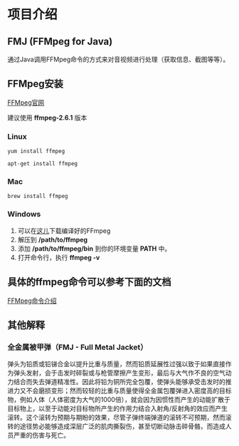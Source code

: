 # 项目介绍

## FMJ (FFMpeg for Java)

通过Java调用FFMpeg命令的方式来对音视频进行处理（获取信息、截图等等）。



## FFMpeg安装
[FFMpeg官网](http://ffmpeg.org/)

建议使用 **ffmpeg-2.6.1** 版本

### Linux

`yum install ffmpeg`

`apt-get install ffmpeg`

### Mac

`brew install ffmpeg`

### Windows

1. 可以在[这儿](http://ffmpeg.zeranoe.com/builds/)下载编译好的FFmpeg
2. 解压到 **/path/to/ffmpeg** 
3. 添加 **/path/to/ffmpeg/bin** 到你的环境变量 **PATH** 中。
4. 打开命令行，执行 **ffmpeg -v**

## 具体的ffmpeg命令可以参考下面的文档

[FFMpeg命令介绍](ffmpeg.md)

## 其他解释

### 全金属被甲弹（FMJ - Full Metal Jacket）

弹头为铅质或铅锑合金以提升比重与质量，然而铅质延展性过强以致于如果直接作为弹头发射，会于击发时碎裂或与枪管摩擦产生变形，最后与大气作不良的空气动力结合而失去弹道精准性。因此将铅为铜所完全包覆，使弹头能够承受击发时的推进力又不会磨损变形；然而较轻的比重与质量使得全金属包覆弹进入密度高的目标物，例如人体（人体密度为大气的1000倍），就会因为因惯性而产生的动能扩散于目标物上，以至于动能对目标物所产生的作用力结合入射角/反射角的效应而产生滚转。这个滚转为预期与期盼的效果，尽管子弹终端弹道的滚转不可预期，然而滚转的途径势必能够造成深层广泛的肌肉撕裂伤，甚至切断动脉击碎骨骼，而造成人员严重的伤害与死亡。